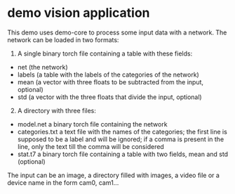 # demo vision application

This demo uses demo-core to process some input data with a network.
The network can be loaded in two formats:

1) A single binary torch file containing a table with these fields:

- net (the network)
- labels (a table with the labels of the categories of the network)
- mean (a vector with three floats to be subtracted from the input, optional)
- std (a vector with the three floats that divide the input, optional)

2) A directory with three files:

- model.net a binary torch file containing the network
- categories.txt a text file with the names of the categories; the first line
is supposed to be a label and will be ignored; if a comma is present in the line,
only the text till the comma will be considered
- stat.t7 a binary torch file containing a table with two fields, mean and std (optional)

The input can be an image, a directory filled with images, a video file or a device
name in the form cam0, cam1...
